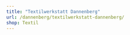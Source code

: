 ```yaml
---
title: "Textilwerkstatt Dannenberg"
url: /dannenberg/textilwerkstatt-dannenberg/
shop: Textil
---
```

